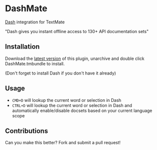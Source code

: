 # DashMate

[Dash](http://kapeli.com/dash) integration for TextMate

"Dash gives you instant offline access to 130+ API documentation sets"

## Installation

Download the [latest version](https://github.com/Kapeli/DashMate.tmbundle/releases/download/1.0.0/DashMate.zip) of this plugin, unarchive and double click DashMate.tmbundle to install.

(Don't forget to install Dash if you don't have it already)

## Usage

* `CMD+D` will lookup the current word or selection in Dash
* `CTRL+D` will lookup the current word or selection in Dash and automatically enable/disable docsets based on your current language scope

## Contributions

Can you make this better? Fork and submit a pull request!
